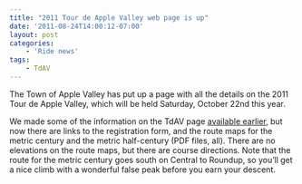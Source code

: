 ```yaml
---
title: "2011 Tour de Apple Valley web page is up"
date: '2011-08-24T14:00:12-07:00'
layout: post
categories:
    - 'Ride news'
tags:
    - TdAV
---
```


The Town of Apple Valley has put up a page with all the details on the 2011 Tour de Apple Valley, which will be held Saturday, October 22nd this year.  
  
We made some of the information on the TdAV page [available earlier](https://www.hdcycling.org/2011/06/15/date-set-for-2011-tour-de-apple-valley/ "Date set for 2011 Tour de Apple Valley"), but now there are links to the registration form, and the route maps for the metric century and the metric half-century (PDF files, all). There are no elevations on the route maps, but there are course directions. Note that the route for the metric century goes south on Central to Roundup, so you’ll get a nice climb with a wonderful false peak before you earn your descent.